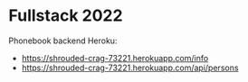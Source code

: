 # Fullstack 2022

Phonebook backend Heroku:
- https://shrouded-crag-73221.herokuapp.com/info
- https://shrouded-crag-73221.herokuapp.com/api/persons